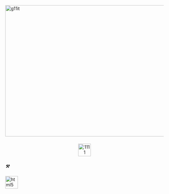 <img width="2256" height="418" alt="g11it" src="https://github.com/user-attachments/assets/4b2ea03a-f4d2-4880-8d07-76f1c93a4ccb" />

###

<div align="center">
  </a>
  <a href="https://t.me/vpfpnb" target="_blank">
    <img width="40" height="40" alt="1111" src="https://github.com/user-attachments/assets/47ebb5cd-dd56-4590-b9c4-1e29210644af" />
  </a>
</div>

###

<h5 align="left">⚒︎</h5>

###

<div align="left">
  <img src="https://cdn.jsdelivr.net/gh/devicons/devicon/icons/html5/html5-original.svg" height="40" alt="html5 logo"  />
  <img width="10" />
</div>

###
